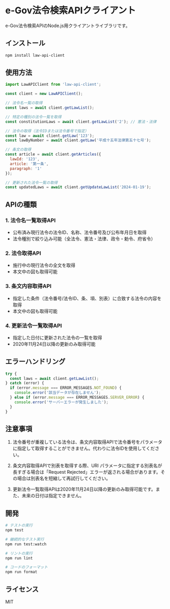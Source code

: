 # e-Gov法令検索APIクライアント

e-Gov法令検索APIのNode.js用クライアントライブラリです。

## インストール

```bash
npm install law-api-client
```

## 使用方法

```javascript
import LawAPIClient from 'law-api-client';

const client = new LawAPIClient();

// 法令名一覧の取得
const laws = await client.getLawList();

// 特定の種別の法令一覧を取得
const constitutionLaws = await client.getLawList('2'); // 憲法・法律

// 法令の取得（法令IDまたは法令番号で指定）
const law = await client.getLaw('123');
const lawByNumber = await client.getLaw('平成十五年法律第五十七号');

// 条文の取得
const article = await client.getArticles({
  lawId: '123',
  article: '第一条',
  paragraph: '1'
});

// 更新された法令一覧の取得
const updatedLaws = await client.getUpdateLawList('2024-01-19');
```

## APIの種類

### 1. 法令名一覧取得API
- 公布済み現行法令の法令ID、名称、法令番号及び公布年月日を取得
- 法令種別で絞り込み可能（全法令、憲法・法律、政令・勅令、府省令）

### 2. 法令取得API
- 施行中の現行法令の全文を取得
- 本文中の図も取得可能

### 3. 条文内容取得API
- 指定した条件（法令番号/法令ID、条、項、別表）に合致する法令の内容を取得
- 本文中の図も取得可能

### 4. 更新法令一覧取得API
- 指定した日付に更新された法令の一覧を取得
- 2020年11月24日以降の更新のみ取得可能

## エラーハンドリング

```javascript
try {
  const laws = await client.getLawList();
} catch (error) {
  if (error.message === ERROR_MESSAGES.NOT_FOUND) {
    console.error('該当データが存在しません');
  } else if (error.message === ERROR_MESSAGES.SERVER_ERROR) {
    console.error('サーバーエラーが発生しました');
  }
}
```

## 注意事項

1. 法令番号が重複している法令は、条文内容取得APIで法令番号をパラメータに指定して取得することができません。代わりに法令IDを使用してください。

2. 条文内容取得APIで別表を取得する際、URI パラメータに指定する別表名が長すぎる場合は「Request Rejected」エラーが返される場合があります。その場合は別表名を短縮して再試行してください。

3. 更新法令一覧取得APIは2020年11月24日以降の更新のみ取得可能です。また、未来の日付は指定できません。

## 開発

```bash
# テストの実行
npm test

# 継続的なテスト実行
npm run test:watch

# リントの実行
npm run lint

# コードのフォーマット
npm run format
```

## ライセンス

MIT